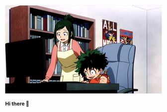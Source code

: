 <p>
<img src="https://github.com/sanyamx/sanyamx/blob/main/images/image1.gif" align="center"> 
</p>

### Hi there 👋

<!--
**sanyamx/sanyamx** is a ✨ _special_ ✨ repository because its `README.md` (this file) appears on your GitHub profile.

Here are some ideas to get you started:

- 🔭 I’m currently working on ...
- 🌱 I’m currently learning ...
- 👯 I’m looking to collaborate on ...
- 🤔 I’m looking for help with ...
- 💬 Ask me about ...
- 📫 How to reach me: ...
- 😄 Pronouns: ...
- ⚡ Fun fact: ...
-->
